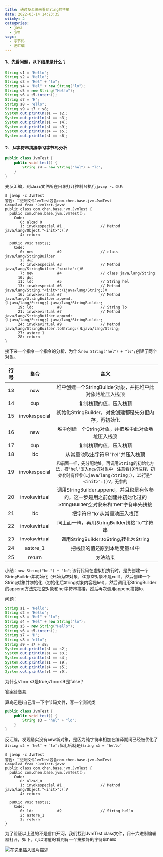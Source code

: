 ```yaml
---
title: 通过反汇编来看String的拼接
date: 2022-03-14 14:23:35
sticky: 2
categories:
  - java
  - jvm
tags:
  - 字节码
  - 反汇编
---
```


#### 1、先看问题，以下结果是什么？

```java
String s1 = "Hello";
String s2 = "Hello";
String s3 = "Hel" + "lo";
String s4 = "Hel" + new String("lo");
String s5 = new String("Hello");
String s6 = s5.intern();
String s7 = "H";
String s8 = "ello";
String s9 = s7 + s8;
System.out.println(s1 == s2);  
System.out.println(s1 == s3);  
System.out.println(s1 == s4);  
System.out.println(s1 == s9);  
System.out.println(s4 == s5); 
System.out.println(s1 == s6); 
```



#### 2、从字符串拼接学习字节码分析

```java
public class JvmTest {
    public void test() {
        String s4 = new String("hel") + "lo";
    }
}
```

先反汇编，到class文件所在目录打开控制台执行`javap -c 类名`

```shell
$ javap -c JvmTest
警告: 二进制文件JvmTest包含com.chen.base.jvm.JvmTest
Compiled from "JvmTest.java"
public class com.chen.base.jvm.JvmTest {
  public com.chen.base.jvm.JvmTest();
    Code:
       0: aload_0
       1: invokespecial #1                  // Method java/lang/Object."<init>":()V
       4: return

  public void test();
    Code:
       0: new           #2                  // class java/lang/StringBuilder
       3: dup
       4: invokespecial #3                  // Method java/lang/StringBuilder."<init>":()V
       7: new           #4                  // class java/lang/String
      10: dup
      11: ldc           #5                  // String hel
      13: invokespecial #6                  // Method java/lang/String."<init>":(Ljava/lang/String;)V
      16: invokevirtual #7                  // Method java/lang/StringBuilder.append:(Ljava/lang/String;)Ljava/lang/StringBuilder;
      19: ldc           #8                  // String lo
      21: invokevirtual #7                  // Method java/lang/StringBuilder.append:(Ljava/lang/String;)Ljava/lang/StringBuilder;
      24: invokevirtual #9                  // Method java/lang/StringBuilder.toString:()Ljava/lang/String;
      27: astore_1
      28: return
}
```

接下来一个指令一个指令的分析，为什么`new String("hel") + "lo";`创建了两个对象。

| 行号 |     指令      |                             含义   |               
| :--: | :-----------: | :----------------------------------------------------------: |
|  13  |      new      |  堆中创建一个StringBuilder对象，并把堆中此对象地址压入栈顶   |
|  14  |      dup      |                    复制栈顶的值，压入栈顶                    |
|  15  | invokespecial |    初始化StringBuilder，对象创建都是先分配内存，再初始化     |
|  16  |      new      |      堆中创建一个String对象，并把堆中此对象地址压入栈顶      |
|  17  |      dup      |                    复制栈顶的值，压入栈顶                    |
|  18  |      ldc      |              从常量池取出字符串"hel"并压入栈顶               |
|  19  | invokespecial | `和前面一样，先分配地址，再调用String的初始化方法，把"hel"压入new的对象中，注意看19行注释，初始化时有传参(Ljava/lang/String;)，15行是"<init>":()V，无参的` |
|  20  | invokevirtual | 调用StringBuilder.append，并且也是有传参的，这一步是用之前创建并初始化过的StringBuilder空对象来和“hel”字符串先拼接 |
|  21  |      ldc      |                 把字符串“lo”从常量池压入栈顶                 |
|  22  | invokevirtual |         同上面一样，再用StringBuilder拼接“lo”字符串          |
|  23  | invokevirtual |           调用StringBuilder.toString,转化为String            |
|  24  |   astore_1    |                 把栈顶的值还原到本地变量s4中                 |
|  25  |    return     |                           方法结束                           |



小结：`new String("hel") + "lo";`该行代码在虚拟机执行时，是先创建一个StringBuilder并初始化（开始为空对象，注意空对象不是null），然后创建一个String对象并初始化（初始化后String对象内容是hel），然后调用用StringBuilder的append方法先把空对象和hel字符串拼接，然后再次调用append拼接lo.



问题：

```java
String s1 = "Hello";
String s2 = "Hello";
String s3 = "Hel" + "lo";
String s4 = "Hel" + new String("lo");
String s5 = new String("Hello");
String s6 = s5.intern();
String s7 = "H";
String s8 = "ello";
String s9 = s7 + s8;
System.out.println(s1 == s2);  
System.out.println(s1 == s3);  
System.out.println(s1 == s4);  
System.out.println(s1 == s9);  
System.out.println(s4 == s5); 
System.out.println(s1 == s6); 
```

为什么s1 == s3是true,s1 == s9 是false？

答案请[参考](http://www.ifcoding.com/archives/284.html)



算鸟还是i自己看一下字节码文件，写一个测试类

```java
public class JvmTest {
    public void test() {
        String s3 = "hel" + "lo";
    }
}
```

反汇编，发现确实没有new新对象，是因为纯字符串相加在编译期间已经被优化了```String s3 = "hel" + "lo";```优化后就是```String s3 = "hello"```

```shell
$ javap -c JvmTest
警告: 二进制文件JvmTest包含com.chen.base.jvm.JvmTest
Compiled from "JvmTest.java"
public class com.chen.base.jvm.JvmTest {
  public com.chen.base.jvm.JvmTest();
    Code:
       0: aload_0
       1: invokespecial #1                  // Method java/lang/Object."<init>":()V
       4: return

  public void test();
    Code:
       0: ldc           #2                  // String hello
       2: astore_1
       3: return
}

```

为了验证以上说的不是信口开河，我们找到JvmTest.class文件，用十六进制编辑器打开，如下，可以清楚的看到有一个拼接好的字符窜hello



![在这里插入图片描述](https://afatpig.oss-cn-chengdu.aliyuncs.com/blog/7357c73b3cda41c0bd78dc7f0304b048.png)
